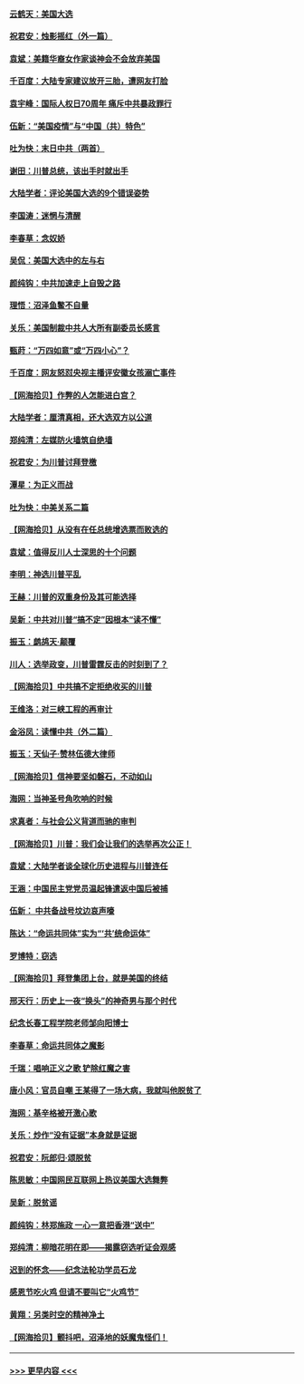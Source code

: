 #### [云鹤天：美国大选](../pages/nsc993/n12615994.md?t=12131402) 
#### [祝君安：烛影摇红（外一篇）](../pages/nsc993/n12615975.md?t=12131402) 
#### [袁斌：美籍华裔女作家谈神会不会放弃美国](../pages/nsc993/n12615263.md?t=12131402) 
#### [千百度：大陆专家建议放开三胎，遭网友打脸](../pages/nsc993/n12614456.md?t=12131402) 
#### [袁宇峰：国际人权日70周年 痛斥中共暴政罪行](../pages/nsc993/n12611965.md?t=12131402) 
#### [伍新：“美国疫情”与“中国（共）特色”](../pages/nsc993/n12611463.md?t=12131402) 
#### [吐为快：末日中共（两首）](../pages/nsc993/n12611461.md?t=12131402) 
#### [谢田：川普总统，该出手时就出手](../pages/nsc993/n12610905.md?t=12131402) 
#### [大陆学者：评论美国大选的9个错误姿势](../pages/nsc993/n12609586.md?t=12131402) 
#### [李国涛：迷惘与清醒](../pages/nsc993/n12607532.md?t=12131402) 
#### [李春草：念奴娇](../pages/nsc993/n12607083.md?t=12131402) 
#### [吴侃：美国大选中的左与右](../pages/nsc993/n12607054.md?t=12131402) 
#### [颜纯钩：中共加速走上自毁之路](../pages/nsc993/n12606473.md?t=12131402) 
#### [理悟：沼泽鱼鳖不自量](../pages/nsc993/n12606454.md?t=12131402) 
#### [关乐：美国制裁中共人大所有副委员长感言](../pages/nsc993/n12606442.md?t=12131402) 
#### [甄莳：“万四如意”或“万四小心”？](../pages/nsc993/n12606091.md?t=12131402) 
#### [千百度：网友怒怼央视主播评安徽女孩溺亡事件](../pages/nsc993/n12605370.md?t=12131402) 
#### [【网海拾贝】作弊的人怎能进白宫？](../pages/nsc993/n12603546.md?t=12131402) 
#### [大陆学者：厘清真相，还大选双方以公道](../pages/nsc993/n12603475.md?t=12131402) 
#### [郑纯清：左媒防火墙筑自绝墙](../pages/nsc993/n12602226.md?t=12131402) 
#### [祝君安：为川普讨拜登檄](../pages/nsc993/n12602199.md?t=12131402) 
#### [潭星：为正义而战](../pages/nsc993/n12600926.md?t=12131402) 
#### [吐为快：中美关系二篇](../pages/nsc993/n12600908.md?t=12131402) 
#### [【网海拾贝】从没有在任总统增选票而败选的](../pages/nsc993/n12600435.md?t=12131402) 
#### [袁斌：值得反川人士深思的十个问题](../pages/nsc993/n12600332.md?t=12131402) 
#### [李明：神选川普平乱](../pages/nsc993/n12599751.md?t=12131402) 
#### [王赫：川普的双重身份及其可能选择](../pages/nsc993/n12599723.md?t=12131402) 
#### [吴新：中共对川普“搞不定”因根本“读不懂”](../pages/nsc993/n12599502.md?t=12131402) 
#### [振玉：鹧鸪天‧颠覆](../pages/nsc993/n12599494.md?t=12131402) 
#### [川人：选举政变，川普雷霆反击的时刻到了？](../pages/nsc993/n12599291.md?t=12131402) 
#### [【网海拾贝】中共搞不定拒绝收买的川普](../pages/nsc993/n12598955.md?t=12131402) 
#### [王维洛：对三峡工程的再审计](../pages/nsc993/n12598436.md?t=12131402) 
#### [金浴凤：读懂中共（外二篇）](../pages/nsc993/n12597943.md?t=12131402) 
#### [振玉：天仙子‧赞林伍德大律师](../pages/nsc993/n12597929.md?t=12131402) 
#### [【网海拾贝】信神要坚如磐石，不动如山](../pages/nsc993/n12597901.md?t=12131402) 
#### [海网：当神圣号角吹响的时候](../pages/nsc993/n12595891.md?t=12131402) 
#### [求真者：与社会公义背道而驰的审判](../pages/nsc993/n12595868.md?t=12131402) 
#### [【网海拾贝】川普：我们会让我们的选举再次公正！](../pages/nsc993/n12594930.md?t=12131402) 
#### [袁斌：大陆学者谈全球化历史进程与川普连任](../pages/nsc993/n12594690.md?t=12131402) 
#### [王涵：中国民主党党员温起锋遣返中国后被捕](../pages/nsc993/n12594540.md?t=12131402) 
#### [伍新： 中共备战号坟边哀声嚎](../pages/nsc993/n12593086.md?t=12131402) 
#### [陈达：“命运共同体”实为“‘共’统命运体”](../pages/nsc993/n12590865.md?t=12131402) 
#### [罗博特：窃选](../pages/nsc993/n12590619.md?t=12131402) 
#### [【网海拾贝】拜登集团上台，就是美国的终结](../pages/nsc993/n12589725.md?t=12131402) 
#### [邢天行：历史上一夜“换头”的神奇男与那个时代](../pages/nsc993/n12589424.md?t=12131402) 
#### [纪念长春工程学院老师邹向阳博士](../pages/nsc993/n12585390.md?t=12131402) 
#### [李春草：命运共同体之魔影](../pages/nsc993/n12585026.md?t=12131402) 
#### [千瑞：唱响正义之歌 铲除红魔之害](../pages/nsc993/n12585002.md?t=12131402) 
#### [唐小风：官员自嘲 王某得了一场大病，我就叫他脱贫了](../pages/nsc993/n12584981.md?t=12131402) 
#### [海网：基辛格被开激心歌](../pages/nsc993/n12584946.md?t=12131402) 
#### [关乐：炒作“没有证据”本身就是证据](../pages/nsc993/n12583146.md?t=12131402) 
#### [祝君安：阮郎归‧颂脱贫](../pages/nsc993/n12583119.md?t=12131402) 
#### [陈思敏：中国网民互联网上热议美国大选舞弊](../pages/nsc993/n12582845.md?t=12131402) 
#### [吴新：脱贫谣](../pages/nsc993/n12580839.md?t=12131402) 
#### [颜纯钩：林郑施政 一心一意把香港“送中”](../pages/nsc993/n12580805.md?t=12131402) 
#### [郑纯清：柳暗花明在即——揭露窃选听证会观感](../pages/nsc993/n12580795.md?t=12131402) 
#### [迟到的怀念——纪念法轮功学员石龙](../pages/nsc993/n12580245.md?t=12131402) 
#### [感恩节吃火鸡  但请不要叫它“火鸡节”](../pages/nsc993/n12580252.md?t=12131402) 
#### [黄翔：另类时空的精神净土](../pages/nsc993/n12578638.md?t=12131402) 
#### [【网海拾贝】颤抖吧，沼泽地的妖魔鬼怪们！](../pages/nsc993/n12578552.md?t=12131402) 

----
#### [ >>> 更早内容 <<< ](../indexes/nsc993-earlier.md)
